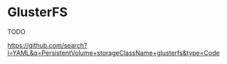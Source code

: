 # GlusterFS

TODO

https://github.com/search?l=YAML&q=PersistentVolume+storageClassName+glusterfs&type=Code
